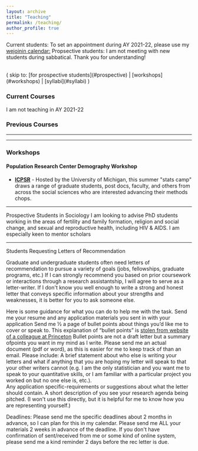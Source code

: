```yaml
---
layout: archive
title: "Teaching"
permalink: /teaching/
author_profile: true
---
```

Current students: To set an appointment during AY 2021-22, please use my [wejoinin calendar:](https://www.wejoinin.com/sheets/cvllm)
Propsective students: I am not meeting with new students during sabbatical. Thank you for understanding!

<br>
( skip to: [for prospective students](#prospective) | [workshops](#workshops) | [syllabi](#syllabi) )

### Current Courses
I am not teaching in AY 2021-22 

### Previous Courses
_____

_____
### Workshops
#### Population Research Center Demography Workshop
  - [**ICPSR**](https://www.icpsr.umich.edu/web/pages/sumprog/index.html) - Hosted by the University of Michigan, this summer "stats camp" draws a range of graduate students, post docs, faculty, and others from across the social sciences who are interested advancing their methods chops. 
  
  
_____
Prospective Students in Sociology
I am looking to advise PhD students working in the areas of fertility and family formation, religion and social change, and sexual and reproductive health, including HIV & AIDS. I am especially keen to mentor scholars
  
_____
Students Requesting Letters of Recommendation 

Graduate and undergraduate students often need letters of recommendation to pursue a variety of goals (jobs, fellowships, graduate programs, etc.) If I can strongly recommend you based on prior coursework or interactions through a research assistantship, I will agree to serve as a letter-writer. If I don't know you well enough to write a strong and honest letter that conveys specific information about your strengths and weaknesses, it is better for you to ask someone else.  

Here is some guidance for what you can do to help me with the task.
Send me your resume and any application materials you sent in with your application
Send me ½ a page of bullet points about things you’d like me to cover or speak to. This explanation of “bullet points” is [stolen from website of a colleague at Princeton](https://scholar.princeton.edu/bstewart/recommendation) Bullet points are not a draft letter but a summary ofpoints you want in my mind as I write. Please send me an actual document (pdf or word), as this is easier for me to keep track of than an email. Please include: 
A brief statement about who else is writing your letters and what if anything that you are hoping my letter will speak to that your other writers cannot (e.g. I am the only statistician and you want me to speak to your quantitative skills, or I am familiar with a particular project you worked on but no one else is, etc.).   
Any application specific-requirements or suggestions about what the letter should contain. 
A short description of you see your research agenda being pitched.  (I won't use this directly, but it is helpful for me to know how you are representing yourself.) 
 
Deadlines:
Please send me the specific deadlines about 2 months in advance, so I can plan for this in my calendar.
Please send me ALL your materials 2 weeks in advance of the deadline.
If you don't have confirmation of sent/received from me or some kind of online system, please send me a kind reminder 2 days before the rec letter is due.
